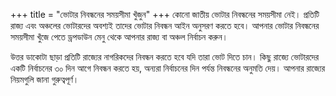 +++
title = "ভোটার নিবন্ধনের সময়সীমা খুঁজুন"
+++
কোনো জাতীয় ভোটার নিবন্ধনের সময়সীমা নেই। প্রতিটি রাজ্য এবং অঞ্চলের ভোটারদের অবশ্যই তাদের ভোটার নিবন্ধন আইন অনুসরণ করতে হবে। আপনার ভোটার নিবন্ধনের সময়সীমা খুঁজে পেতে ড্রপডাউন মেনু থেকে আপনার রাজ্য বা অঞ্চল নির্বাচন করুন।

উত্তর ডাকোটা ছাড়া প্রতিটি রাজ্যের নাগরিকদের নিবন্ধন করতে হবে যদি তারা ভোট দিতে চান। কিছু রাজ্যে ভোটারদের একটি নির্বাচনের ৩০ দিন আগে নিবন্ধন করতে হয়, অন্যরা নির্বাচনের দিন পর্যন্ত নিবন্ধনের অনুমতি দেয়। আপনার রাজ্যের নিয়মগুলি জানা গুরুত্বপূর্ণ।
